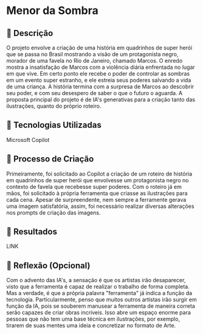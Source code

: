 # Menor da Sombra

## 📒 Descrição
O projeto envolve a criação de uma história em quadrinhos de super herói que se passa no Brasil mostrando a visão de um protagonista negro, morador de uma favela no Rio de Janeiro, chamado Marcos. O enredo mostra a insatisfação de Marcos com a violência diária enfrentada no lugar em que vive. Em certo ponto ele recebe o poder de controlar as sombras em um evento super estranho, e ele estreia seus poderes salvando a vida de uma criança. A história termina com a surpresa de Marcos ao descobrir seu poder, e com seu desespero de saber o que o futuro o aguarda. A proposta principal do projeto é de IA's generativas para a criação tanto das ilustrações, quanto do próprio roteiro. 

## 🤖 Tecnologias Utilizadas
Microsoft Copilot

## 🧐 Processo de Criação
Primeiramente, foi solicitado ao Copilot a criação de um roteiro de história em quadrinhos de super herói que envolvesse um protagonista negro no contexto de favela que recebesse super poderes.
Com o roteiro já em mãos, foi solicitado à própria ferramenta que criasse as ilustrações para cada cena. Apesar de surpreendente, nem sempre a ferramente gerava uma imagem satisfatória, assim, foi necessário realizar diversas alterações nos prompts de criação das imagens.

## 🚀 Resultados
LINK

## 💭 Reflexão (Opcional)
Com o advento das IA's, a sensação é que os artistas irão desaparecer, visto que a ferramenta é capaz de realizar o trabalho de forma completa. Mas a verdade, é que a própria palavra "ferramenta" já indica a função da tecnologia. Particularmente, penso que muitos outros artistas irão surgir em função da IA, pois se souberem manusear a ferramenta de maneira correta serão capazes de criar obras incríveis. Isso abre um espaço enorme para pessoas que não tem uma base técnica em ilustrações, por exemplo, tirarem de suas mentes uma ideia e concretizar no formato de Arte. 

